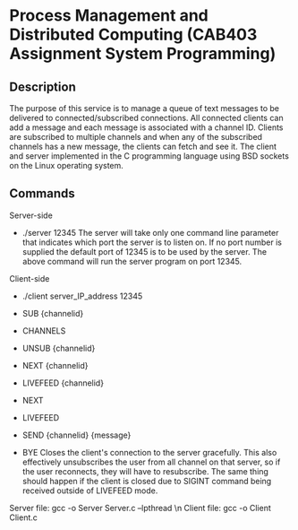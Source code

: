 # Process Management and Distributed Computing (CAB403 Assignment System Programming)

## Description
The  purpose  of  this service  is  to  manage  a  queue  of  text  messages  to  be  delivered to connected/subscribed connections. All connected clients can add a message and each message is associated with a channel ID. Clients are subscribed to multiple channels and when any of the subscribed channels has a new message, the clients can fetch and see it.
The client and server implemented in the C programming language using BSD sockets on the Linux operating system.

## Commands
Server-side
- ./server 12345
The server will take only one command line parameter that indicates which port the server is to listen on. If no port number is supplied the default port of 12345 is to be used by the server. The above command will run the server program on port 12345. 

Client-side
- ./client server_IP_address 12345

- SUB {channelid}

- CHANNELS
- UNSUB {channelid}
- NEXT {channelid}
- LIVEFEED {channelid}
- NEXT
- LIVEFEED
- SEND {channelid} {message}
- BYE
Closes the client's connection to the server gracefully. This also effectively unsubscribes the user from all channel on that     server, so if the user reconnects, they will have to resubscribe. The same thing should happen if the client is closed due to   SIGINT command being received outside of LIVEFEED mode.



Server file: gcc -o Server Server.c –lpthread \n
Client file: gcc -o Client Client.c

